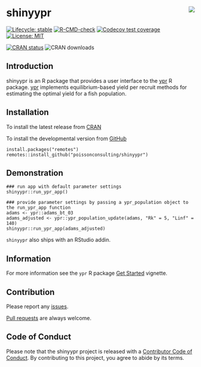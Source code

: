 <!-- README.md is generated from README.Rmd. Please edit that file -->

# shinyypr <img src="man/figures/logo.png" align="right" />

<!-- badges: start -->

[![Lifecycle:
stable](https://img.shields.io/badge/lifecycle-stable-brightgreen.svg)](https://lifecycle.r-lib.org/articles/stages.html#stable)
[![R-CMD-check](https://github.com/poissonconsulting/shinyypr/actions/workflows/R-CMD-check.yaml/badge.svg)](https://github.com/poissonconsulting/shinyypr/actions/workflows/R-CMD-check.yaml)
[![Codecov test
coverage](https://codecov.io/gh/poissonconsulting/shinyypr/graph/badge.svg)](https://app.codecov.io/gh/poissonconsulting/shinyypr)
[![License:
MIT](https://img.shields.io/badge/License-MIT-green.svg)](https://opensource.org/licenses/MIT)
<!-- [![Tinyverse status](https://tinyverse.netlify.com/badge/shinyypr)](https://CRAN.R-project.org/package=shinyypr) -->
[![CRAN
status](https://www.r-pkg.org/badges/version/shinyypr)](https://cran.r-project.org/package=shinyypr)
![CRAN downloads](https://cranlogs.r-pkg.org/badges/shinyypr)
<!-- badges: end -->

## Introduction

shinyypr is an R package that provides a user interface to the
[ypr](https://github.com/poissonconsulting/ypr) R package.
[ypr](https://github.com/poissonconsulting/ypr) implements
equilibrium-based yield per recruit methods for estimating the optimal
yield for a fish population.

## Installation

To install the latest release from [CRAN](https://cran.r-project.org)

To install the developmental version from
[GitHub](https://github.com/poissonconsulting/shinyypr)

    install.packages("remotes")
    remotes::install_github("poissonconsulting/shinyypr")

## Demonstration

    ### run app with default parameter settings
    shinyypr::run_ypr_app()

    ### provide parameter settings by passing a ypr_population object to the run_ypr_app function
    adams <- ypr::adams_bt_03
    adams_adjusted <- ypr::ypr_population_update(adams, "Rk" = 5, "Linf" = 140)
    shinyypr::run_ypr_app(adams_adjusted)

`shinyypr` also ships with an RStudio addin.

## Information

For more information see the `ypr` R package [Get
Started](https://poissonconsulting.github.io/ypr/articles/ypr.html)
vignette.

## Contribution

Please report any
[issues](https://github.com/poissonconsulting/shinyypr/issues).

[Pull requests](https://github.com/poissonconsulting/shinyypr/pulls) are
always welcome.

## Code of Conduct

Please note that the shinyypr project is released with a [Contributor
Code of
Conduct](https://contributor-covenant.org/version/2/0/CODE_OF_CONDUCT.html).
By contributing to this project, you agree to abide by its terms.
